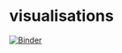 # visualisations

[![Binder](https://mybinder.org/badge_logo.svg)](https://mybinder.org/v2/gh/m-njera/visualisations?filepath=visualisations%2Ffraud.ipynb)
